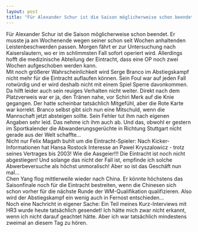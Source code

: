 ```yaml
---
layout: post
title: "Für Alexander Schur ist die Saison möglicherweise schon beendet."
---
```


Für Alexander Schur ist die Saison möglicherweise schon beendet. Er musste ja am Wochenende wegen seiner schon seit Wochen anhaltenden Leistenbeschwerden passen. Morgen fährt er zur Untersuchung nach Kaiserslautern, wo er im schlimmsten Fall sofort operiert wird. Allerdings hofft die medizinische Abteilung der Eintracht, dass eine OP noch zwei Wochen aufgeschoben werden kann.  
Mit noch größerer Wahrscheinlichkeit wird Serge Branco im Abstiegskampf nicht mehr für die Eintracht auflaufen können. Sein Foul war auf jeden Fall rotwürdig und er wird deshalb nicht mit einem Spiel Sperre davonkommen. Da hilft leider auch sein reuiges Verhalten nicht weiter. Direkt nach dem Platzverweis war er ja, den Tränen nahe, vor Schiri Merk auf die Knie gegangen. Der hatte scheinbar tatsächlich Mitgefühl, aber die Rote Karte war korrekt. Branco selbst gibt sich nun eine Mitschuld, wenn die Mannschaft jetzt absteigen sollte. Sein Fehler tut ihm nach eigenen Angaben sehr leid. Das nehme ich ihm auch ab. Und das, obwohl er gestern im Sportkalender die Abwanderungsgerüchte in Richtung Stuttgart nicht gerade aus der Welt schaffte...  
Nicht nur Felix Magath buhlt um die Eintracht-Spieler: Nach Kicker-Informationen hat Hansa Rostock Interesse an Pawel Kryszalowicz - trotz seines Vertrages bis 2003! Wie die Aasgeier!!! Die Eintracht ist noch nicht abgestiegen! Und solange das nicht der Fall ist, empfinde ich solche Abwerbeversuche als höchst unmoralisch! Aber so ist das Geschäft nun mal...  
Chen Yang flog mittlerweile wieder nach China. Er könnte höchstens das Saisonfinale noch für die Eintracht bestreiten, wenn die Chinesen sich schon vorher für die nächste Runde der WM-Qualifikation qualifizieren. Also wird der Abstiegskampf ein wenig auch in Fernost entschieden...  
Noch eine Nachricht in eigener Sache: Ein Teil meines Kurz-Interviews mit HR3 wurde heute tatsächlich gesendet! Ich hätte mich zwar nicht erkannt, wenn ich nicht darauf geachtet hätte. Aber ich war tatsächlich mindestens zweimal an diesem Tag zu hören.
